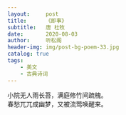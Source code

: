 ```yaml
---
layout:     post
title:      《即事》
subtitle:   唐 杜牧
date:       2020-08-03
author:     听松阁
header-img: img/post-bg-poem-33.jpg
catalog: true
tags:
    - 美文
    - 古典诗词
---
```


小院无人雨长苔，满庭修竹间疏槐。<br>
春愁兀兀成幽梦，又被流莺唤醒来。<br>
